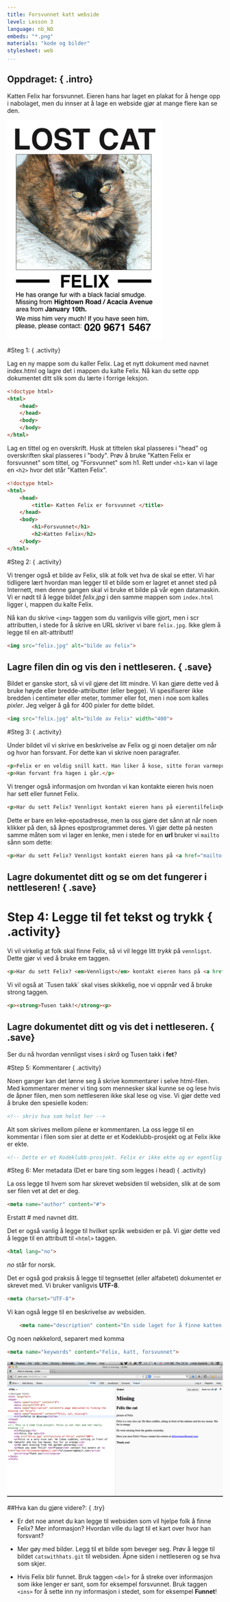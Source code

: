 ```yaml
---
title: Forsvunnet katt webside
level: Lesson 3
language: nb_NO
embeds: "*.png"
materials: "kode og bilder"
stylesheet: web
...
```


## __Oppdraget:__ { .intro}

Katten Felix har forsvunnet. Eieren hans har laget en plakat for å henge opp i nabolaget, men du innser at å lage en webside gjør at mange flere kan se den.

![screenshot](missingcat.png)

#Steg 1: { .activity}

Lag en ny mappe som du kaller Felix.
Lag et nytt dokument med navnet index.html og lagre det i mappen du kalte Felix.
Nå kan du sette opp dokumentet ditt slik som du lærte i forrige leksjon.

```HTML
<!doctype html>
<html>
	<head>
	</head>
	<body>
	</body>
</html>
```

Lag en tittel og en overskrift. Husk at tittelen skal plasseres i "head" og overskriften skal plasseres i "body". Prøv å bruke "Katten Felix er forsvunnet" som tittel, og "Forsvunnet" som h1.
Rett under `<h1>` kan vi lage en `<h2>` hvor det står "Katten Felix".

```HTML
<!doctype html>
<html>
	<head>
		<title> Katten Felix er forsvunnet </title>
	</head>
	<body>
		<h1>Forsvunnet</h1>
		<h2>Katten Felix</h2>
	</body>
</html>
```

#Steg 2: { .activity}

Vi trenger også et bilde av Felix, slik at folk vet hva de skal se etter. Vi har tidligere lært hvordan man legger til et bilde som er lagret et annet sted på Internett, men denne gangen skal vi bruke et bilde på vår egen datamaskin. Vi er nødt til å legge bildet *felix.jpg* i den samme mappen som `index.html` ligger i, mappen du kalte Felix.

Nå kan du skrive `<img>` taggen som du vanligvis ville gjort, men i scr attributten, i stede for å skrive en URL skriver vi bare `felix.jpg`. Ikke glem å legge til en alt-attributt!

```HTML
<img src="felix.jpg" alt="bilde av Felix">
```

## Lagre filen din og vis den i nettleseren. { .save}

Bildet er ganske stort, så vi vil gjøre det litt mindre. Vi kan gjøre dette ved å bruke høyde eller bredde-attributter (eller begge). Vi spesifiserer ikke bredden i centimeter eller meter, tommer eller fot, men i noe som kalles *pixler*. Jeg velger å gå for 400 pixler for dette bildet.

```HTML
<img src="felix.jpg" alt="bilde av Felix" width="400">
```

#Steg 3: { .activity}

Under bildet vil vi skrive en beskrivelse av Felix og gi noen detaljer om når og hvor han forsvant. For dette kan vi skrive noen paragrafer.

```HTML
<p>Felix er en veldig snill katt. Han liker å kose, sitte foran varmepumpa og lekemusa si. Pelsen hans er oransje. </p>
<p>Han forvant fra hagen i går.</p>
```

Vi trenger også informasjon om hvordan vi kan kontakte eieren hvis noen har sett eller funnet Felix.

```HTML
<p>Har du sett Felix? Vennligst kontakt eieren hans på eierentilfelix@email.com</p>
```

Dette er bare en leke-epostadresse, men la oss gjøre det sånn at når noen klikker på den, så åpnes epostprogrammet deres. Vi gjør dette på nesten samme måten som vi lager en lenke, men i stede for en __url__ bruker vi `mailto` sånn som dette:

```HTML
<p>Har du sett Felix? Vennligst kontakt eieren hans på <a href="mailto:eierentilfelix@email.com">eierentilfelix@email.com</a></p>
```

## Lagre dokumentet ditt og se om det fungerer i nettleseren! { .save}

# Step 4: Legge til fet tekst og trykk { .activity}

Vi vil virkelig at folk skal finne Felix, så vi vil legge litt *trykk* på `vennligst`. Dette gjør vi ved å bruke em taggen.

```HTML
<p>Har du sett Felix? <em>Vennligst</em> kontakt eieren hans på <a href="mailto:eierentilfelix@email.com">eierentilfelix@email.com</a></p>
```
Vi vil også at ´Tusen takk´ skal vises skikkelig, noe vi oppnår ved å bruke strong taggen.	

```HTML
<p><strong>Tusen takk!</strong><p>
```

## Lagre dokumentet ditt og vis det i nettleseren. { .save}
Ser du nå hvordan vennligst vises i *skrå* og Tusen takk i **fet**?

#Step 5: Kommentarer { .activity}

Noen ganger kan det lønne seg å skrive kommentarer i selve html-filen. Med kommentarer mener vi ting som mennesker skal kunne se og lese hvis de åpner filen, men som nettleseren ikke skal lese og vise. Vi gjør dette ved å bruke den spesielle koden:

```HTML
<!-- skriv hva som helst her -->
```

Alt som skrives mellom pilene er kommentaren.
La oss legge til en kommentar i filen som sier at dette er et Kodeklubb-prosjekt og at Felix ikke er ekte.

```HTML
<!-- Dette er et Kodeklubb-prosjekt. Felix er ikke ekte og er egentlig ikke forsvunnet. -->
```


#Steg 6: Mer metadata (Det er bare ting som legges i head) { .activity}

La oss legge til hvem som har skrevet websiden til websiden, slik at de som ser filen vet at det er deg.

```HTML
<meta name="author" content="#">
```

Erstatt # med navnet ditt.

Det er også vanlig å legge til hvilket språk websiden er på. Vi gjør dette ved å legge til en attributt til `<html>` taggen.

```HTML
<html lang="no">
```

*no* står for norsk.

Det er også god praksis å legge til tegnsettet (eller alfabetet) dokumentet er skrevet med. Vi bruker vanligvis __UTF-8__.

```HTML
<meta charset="UTF-8">
```

Vi kan også legge til en beskrivelse av websiden.

```HTML
	<meta name="description" content="En side laget for å finne katten Felix">
```

Og noen nøkkelord, separert med komma

```HTML
<meta name="keywords" content="Felix, katt, forsvunnet">
```

![screenshot](screenshot_jsbin.png)

##Hva kan du gjøre videre?: { .try}

+ Er det noe annet du kan legge til websiden som vil hjelpe folk å finne Felix? Mer informasjon? Hvordan ville du lagt til et kart over hvor han forsvant?

+ Mer gøy med bilder. Legg til et bilde som beveger seg. Prøv å legge til bildet `catswithhats.git` til websiden. Åpne siden i nettleseren og se hva som skjer.

+ Hvis Felix blir funnet. Bruk taggen `<del>` for å streke over informasjon som ikke lenger er sant, som for eksempel forsvunnet. Bruk taggen `<ins>` for å sette inn ny informasjon i stedet, som for eksempel __Funnet__! 
